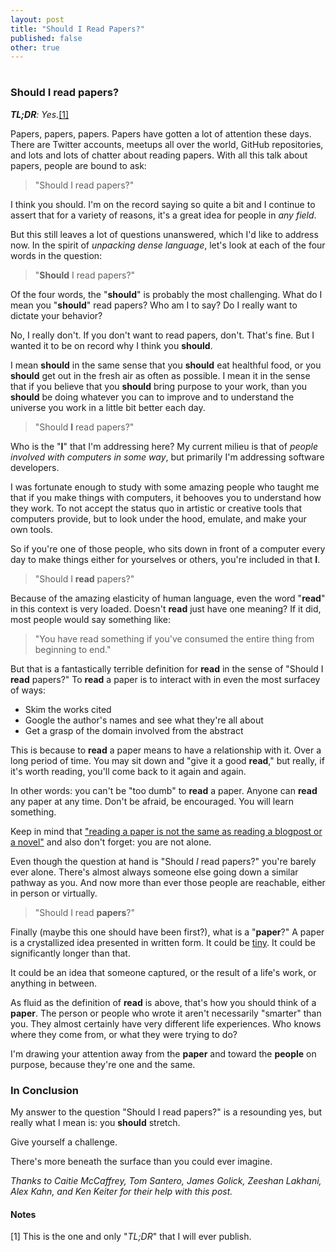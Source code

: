 ```yaml
---
layout: post
title: "Should I Read Papers?"
published: false
other: true
---
```

# 
# 
### Should I read papers?

***TL;DR**: Yes.*<a href="#bib1">[1]</a>

Papers, papers, papers. Papers have gotten a lot of attention these days. There are Twitter accounts, meetups all over the world, GitHub repositories, and lots and lots of chatter about reading papers. With all this talk about papers, people are bound to ask:

> "Should I read papers?"

I think you should. I'm on the record saying so quite a bit and I continue to assert that for a variety of reasons, it's a great idea for people in *any field*.

But this still leaves a lot of questions unanswered, which I'd like to address now. In the spirit of *unpacking dense language*, let's look at each of the four words in the question:

> "<b>Should</b> I read papers?"

Of the four words, the "**should**" is probably the most challenging. What do I mean you "**should**" read papers? Who am I to say? Do I really want to dictate your behavior?

No, I really don't. If you don't want to read papers, don't. That's fine. But I wanted it to be on record why I think you **should**.

I mean **should** in the same sense that you **should** eat healthful food, or you **should** get out in the fresh air as often as possible. I mean it in the sense that if you believe that you **should** bring purpose to your work, than you **should** be doing whatever you can to improve and to understand the universe you work in a little bit better each day.

> "Should <b>I</b> read papers?"

Who is the "**I**" that I'm addressing here? My current milieu is that of *people involved with computers in some way*, but primarily I'm addressing software developers.

I was fortunate enough to study with some amazing people who taught me that if you make things with computers, it behooves you to understand how they work. To not accept the status quo in artistic or creative tools that computers provide, but to look under the hood, emulate, and make your own tools.

So if you're one of those people, who sits down in front of a computer every day to make things either for yourselves or others, you're included in that **I**.

> "Should I <b>read</b> papers?"

Because of the amazing elasticity of human language, even the word "**read**" in this context is very loaded. Doesn't **read** just have one meaning? If it did, most people would say something like:

> "You have read something if you've consumed the entire thing from beginning to end."

But that is a fantastically terrible definition for **read** in the sense of "Should I **read** papers?" To **read** a paper is to interact with in even the most surfacey of ways:

* Skim the works cited
* Google the author's names and see what they're all about
* Get a grasp of the domain involved from the abstract

This is because to **read** a paper means to have a relationship with it. Over a long period of time. You may sit down and "give it a good **read**," but really, if it's worth reading, you'll come back to it again and again.

In other words: you can't be "too dumb" to **read** a paper. Anyone can **read** any paper at any time. Don't be afraid, be encouraged. You will learn something.

Keep in mind that <a href="https://github.com/papers-we-love/papers-we-love#how-to-read-a-paper">"reading a paper is not the same as reading a blogpost or a novel"</a> and also don't forget: you are not alone.

Even though the question at hand is "Should *I* read papers?" you're barely ever alone. There's almost always someone else going down a similar pathway as you. And now more than ever those people are reachable, either in person or virtually.

> "Should I read <b>papers</b>?"

Finally (maybe this one should have been first?), what is a "**paper**?" A paper is a crystallized idea presented in written form. It could be <a href="http://tinytocs.org/">tiny</a>. It could be significantly longer than that.

It could be an idea that someone captured, or the result of a life's work, or anything in between.

As fluid as the definition of **read** is above, that's how you should think of a **paper**. The person or people who wrote it aren't necessarily "smarter" than you. They almost certainly have very different life experiences. Who knows where they come from, or what they were trying to do?

I'm drawing your attention away from the **paper** and toward the **people** on purpose, because they're one and the same.

### In Conclusion

My answer to the question "Should I read papers?" is a resounding yes, but really what I mean is: you **should** stretch.

Give yourself a challenge.

There's more beneath the surface than you could ever imagine.

*Thanks to Caitie McCaffrey, Tom Santero, James Golick, Zeeshan Lakhani, Alex Kahn, and Ken Keiter for their help with this post.*

#### Notes

<a id="bib1">[1]</a> This is the one and only "*TL;DR*" that I will ever publish.

